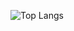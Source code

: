 ![Top Langs](https://github-readme-stats.vercel.app/api/top-langs/?username=maxr777&layout=compact&theme=merko)
